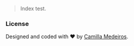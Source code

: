 
> Index test.

### License

Designed and coded with ♥ by [Camilla Medeiros](http://github.com/camillapmedeiros).
